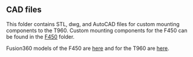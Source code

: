 ## CAD files
This folder contains STL, dwg, and AutoCAD files for custom mounting components to the T960. Custom mounting components for the F450 can be found in the [F450](/CAD_Files/F450) folder.

Fusion360 models of the F450 are [here](/CAD_Files/F450) and for the T960 are [here](/CAD_Files/PRIAM).

